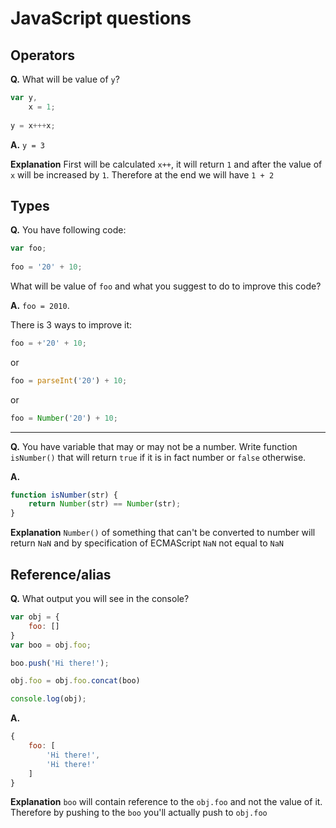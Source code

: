 # JavaScript questions

## Operators

**Q.** What will be value of `y`?

```javascript
var y,
    x = 1;
    
y = x+++x;
```

**A.** `y = 3`

**Explanation** First will be calculated `x++`, it will return `1` and after the value of `x` will be increased by `1`.
Therefore at the end we will have `1 + 2`


## Types


**Q.** You have following code:

```javascript
var foo;
    
foo = '20' + 10;
```

What will be value of `foo` and what you suggest to do to improve this code?

**A.** `foo = 2010`.

There is 3 ways to improve it:

```javascript
foo = +'20' + 10;
```

or

```javascript
foo = parseInt('20') + 10;
```

or

```javascript
foo = Number('20') + 10;
```

---

**Q.** You have variable that may or may not be a number.
Write function `isNumber()` that will return `true` if it is in fact number or `false` otherwise.

**A.**

```javascript
function isNumber(str) {
    return Number(str) == Number(str);
}
```

**Explanation** `Number()` of something that can't be converted to number will return `NaN`
and by specification of ECMAScript `NaN` not equal to `NaN`


## Reference/alias


**Q.** What output you will see in the console?

```javascript
var obj = {
    foo: []
}
var boo = obj.foo;

boo.push('Hi there!');

obj.foo = obj.foo.concat(boo)

console.log(obj);
```

**A.**

```javascript
{
    foo: [
        'Hi there!',
        'Hi there!'
    ]
}
```

**Explanation** `boo` will contain reference to the `obj.foo` and not the value of it.
Therefore by pushing to the `boo` you'll actually push to `obj.foo`